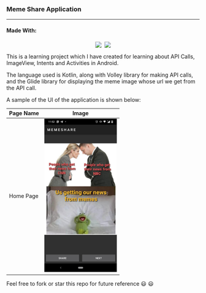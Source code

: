 ### Meme Share Application
<hr/>

#### Made With:
<p align="center">
  <img align="center" src="https://img.shields.io/badge/Kotlin-0095D5?&style=for-the-badge&logo=kotlin&logoColor=white">&nbsp
  <img align="center" src="https://img.shields.io/badge/Android_Studio-3DDC84?style=for-the-badge&logo=android-studio&logoColor=white">
</p>

This is a learning project which I have created for learning about API Calls, ImageView, Intents and Activities in Android.

The language used is Kotlin, along with Volley library for making API calls, and the Glide library for displaying the meme image whose url we get from the API call.

A sample of the UI of the application is shown below:

| Page Name | Image |
| --------- | ----- |
| Home Page | <img src="assets/images/meme_share_page.jpeg" height=400> |


Feel free to fork or star this repo for future reference :smiley: :smiley:
